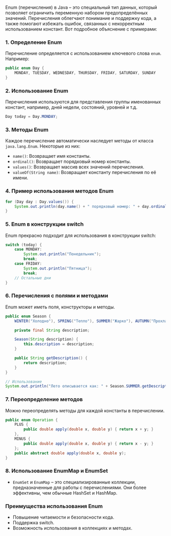 Enum (перечисления) в Java – это специальный тип данных, который позволяет ограничить переменную набором предопределённых значений. Перечисления облегчают понимание и поддержку кода, а также помогают избежать ошибок, связанных с некорректным использованием констант. Вот подробное объяснение с примерами:

### 1. Определение Enum
Перечисление определяется с использованием ключевого слова `enum`. Например:
```java
public enum Day {
    MONDAY, TUESDAY, WEDNESDAY, THURSDAY, FRIDAY, SATURDAY, SUNDAY
}
```

### 2. Использование Enum
Перечисления используются для представления группы именованных констант, например, дней недели, состояний, уровней и т.д.
```java
Day today = Day.MONDAY;
```

### 3. Методы Enum
Каждое перечисление автоматически наследует методы от класса `java.lang.Enum`. Некоторые из них:
- `name()`: Возвращает имя константы.
- `ordinal()`: Возвращает порядковый номер константы.
- `values()`: Возвращает массив всех значений перечисления.
- `valueOf(String name)`: Возвращает константу перечисления по её имени.

### 4. Пример использования методов Enum
```java
for (Day day : Day.values()) {
    System.out.println(day.name() + " порядковый номер: " + day.ordinal());
}
```

### 5. Enum в конструкции switch
Enum прекрасно подходит для использования в конструкции switch:
```java
switch (today) {
    case MONDAY:
        System.out.println("Понедельник");
        break;
    case FRIDAY:
        System.out.println("Пятница");
        break;
    // Остальные дни
}
```

### 6. Перечисления с полями и методами
Enum может иметь поля, конструкторы и методы.
```java
public enum Season {
    WINTER("Холодно"), SPRING("Тепло"), SUMMER("Жарко"), AUTUMN("Прохладно");

    private final String description;

    Season(String description) {
        this.description = description;
    }

    public String getDescription() {
        return description;
    }
}

// Использование
System.out.println("Лето описывается как: " + Season.SUMMER.getDescription());
```

### 7. Переопределение методов
Можно переопределять методы для каждой константы в перечислении.
```java
public enum Operation {
    PLUS {
        public double apply(double x, double y) { return x + y; }
    },
    MINUS {
        public double apply(double x, double y) { return x - y; }
    };
    public abstract double apply(double x, double y);
}
```

### 8. Использование EnumMap и EnumSet
- `EnumSet` и `EnumMap` – это специализированные коллекции, предназначенные для работы с перечислениями. Они более эффективны, чем обычные HashSet и HashMap.

### Преимущества использования Enum
- Повышение читаемости и безопасности кода.
- Поддержка switch.
- Возможность использования в коллекциях и методах.
